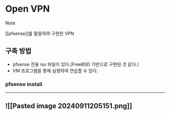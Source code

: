 # Open VPN
> [!note]
> [[pfsense]]를 활용하여 구현한 VPN

## 구축 방법
- pfsense 전용 iso 파일이 있다.(FreeBSD 기반으로 구현된 것 같다.)
- VM 프로그램을 통해 실행하여 연습할 수 있다.
### pfsense install
---
![[Pasted image 20240911205151.png]]
- 
